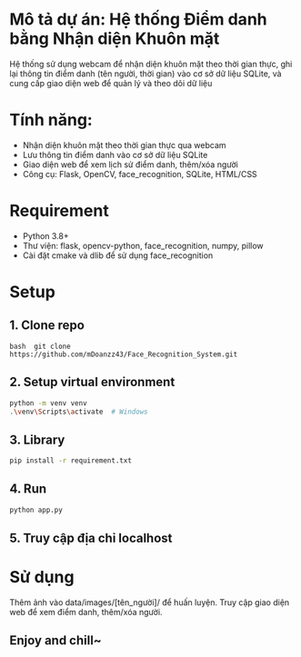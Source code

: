# Mô tả dự án: Hệ thống Điểm danh bằng Nhận diện Khuôn mặt
Hệ thống sử dụng webcam để nhận diện khuôn mặt theo thời gian thực, ghi lại thông tin điểm danh (tên người, thời gian) vào cơ sở dữ liệu SQLite, và cung cấp giao diện web để quản lý và theo dõi dữ liệu

# Tính năng:
- Nhận diện khuôn mặt theo thời gian thực qua webcam
- Lưu thông tin điểm danh vào cơ sở dữ liệu SQLite
- Giao diện web để xem lịch sử điểm danh, thêm/xóa người
- Công cụ: Flask, OpenCV, face_recognition, SQLite, HTML/CSS

# Requirement
- Python 3.8+
- Thư viện: flask, opencv-python, face_recognition, numpy, pillow
- Cài đặt cmake và dlib để sử dụng face_recognition

# Setup 
## 1. Clone repo
``` bash  git clone https://github.com/mDoanzz43/Face_Recognition_System.git ```

## 2. Setup virtual environment 
``` bash
python -m venv venv
.\venv\Scripts\activate  # Windows
```

## 3. Library
``` bash
pip install -r requirement.txt
```

## 4. Run 
``` bash
python app.py
```

## 5. Truy cập địa chỉ localhost

# Sử dụng
Thêm ảnh vào data/images/[tên_người]/ để huấn luyện.
Truy cập giao diện web để xem điểm danh, thêm/xóa người.

## Enjoy and chill~

